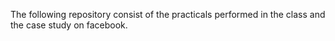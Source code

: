 The following repository consist of the practicals performed in the class and the case study on facebook.
